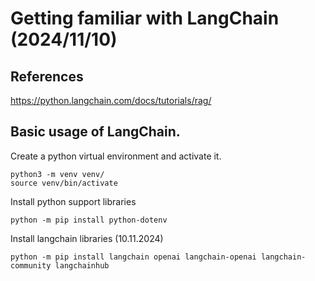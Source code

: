 # Getting familiar with LangChain (2024/11/10)

## References

https://python.langchain.com/docs/tutorials/rag/

## Basic usage of LangChain.

Create a python virtual environment and activate it.

    python3 -m venv venv/
    source venv/bin/activate

Install python support libraries

    python -m pip install python-dotenv

Install langchain libraries (10.11.2024)

    python -m pip install langchain openai langchain-openai langchain-community langchainhub

